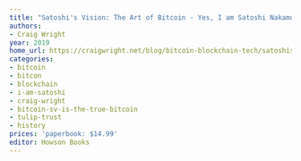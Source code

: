 ```yaml
---
title: "Satoshi's Vision: The Art of Bitcoin - Yes, I am Satoshi Nakamoto. Why I left. Why I returned."
authors:
- Craig Wright
year: 2019
home_url: https://craigwright.net/blog/bitcoin-blockchain-tech/satoshis-vision-the-art-of-bitcoin/
categories:
- bitcoin
- bitcon
- blockchain
- i-am-satoshi
- craig-wright
- bitcoin-sv-is-the-true-bitcoin
- tulip-trust
- history
prices: 'paperbook: $14.99'
editor: Howson Books
---
```



